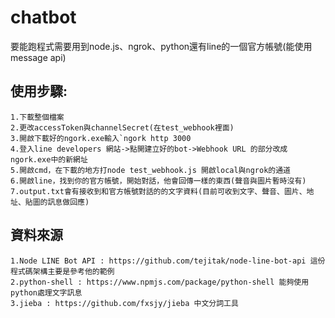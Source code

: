chatbot
======
  要能跑程式需要用到node.js、ngrok、python還有line的一個官方帳號(能使用message api)

使用步驟:
------
	1.下載整個檔案
	2.更改accessToken與channelSecret(在test_webhook裡面)
	3.開啟下載好的ngork.exe輸入`ngork http 3000
	4.登入line developers 網站->點開建立好的bot->Webhook URL 的部分改成ngork.exe中的新網址
	5.開啟cmd，在下載的地方打node test_webhook.js 開啟local與ngrok的通道
	6.開啟line，找到你的官方帳號，開始對話，他會回傳一樣的東西(聲音與圖片暫時沒有)
	7.output.txt會有接收到和官方帳號對話的的文字資料(目前可收到文字、聲音、圖片、地址、貼圖的訊息做回應)

資料來源
------
	1.Node LINE Bot API : https://github.com/tejitak/node-line-bot-api 這份程式碼架構主要是參考他的範例 
	2.python-shell : https://www.npmjs.com/package/python-shell 能夠使用python處理文字訊息
	3.jieba : https://github.com/fxsjy/jieba 中文分詞工具
